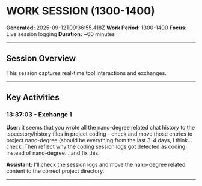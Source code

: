 # WORK SESSION (1300-1400)

**Generated:** 2025-09-12T09:36:55.418Z
**Work Period:** 1300-1400
**Focus:** Live session logging
**Duration:** ~60 minutes

---

## Session Overview

This session captures real-time tool interactions and exchanges.

---

## Key Activities

### 13:37:03 - Exchange 1

**User:** it seems that you wrote all the nano-degree related chat history to the .specstory/history files in project coding - check and move those entries to project nano-degree (should be everything from the last 3-4 days, I think... check. Then reflect why the coding session logs got detected as coding instead of nano-degree... and fix this.

**Assistant:** I'll check the session logs and move the nano-degree related content to the correct project directory.

---

